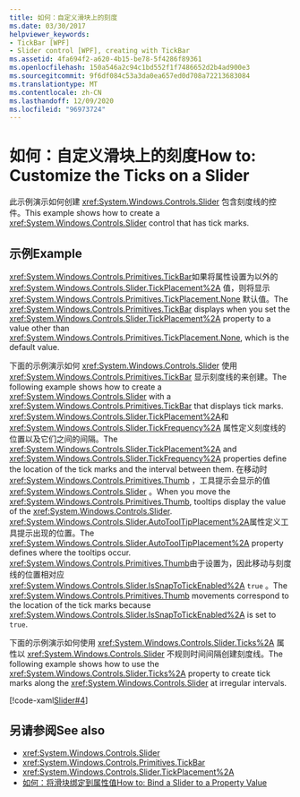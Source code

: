```yaml
---
title: 如何：自定义滑块上的刻度
ms.date: 03/30/2017
helpviewer_keywords:
- TickBar [WPF]
- Slider control [WPF], creating with TickBar
ms.assetid: 4fa694f2-a620-4b15-be78-5f4286f89361
ms.openlocfilehash: 150a546a2c94c1bd552f1f7486652d2b4ad900e3
ms.sourcegitcommit: 9f6df084c53a3da0ea657ed0d708a72213683084
ms.translationtype: MT
ms.contentlocale: zh-CN
ms.lasthandoff: 12/09/2020
ms.locfileid: "96973724"
---
```

# <a name="how-to-customize-the-ticks-on-a-slider"></a><span data-ttu-id="2191d-102">如何：自定义滑块上的刻度</span><span class="sxs-lookup"><span data-stu-id="2191d-102">How to: Customize the Ticks on a Slider</span></span>

<span data-ttu-id="2191d-103">此示例演示如何创建 <xref:System.Windows.Controls.Slider> 包含刻度线的控件。</span><span class="sxs-lookup"><span data-stu-id="2191d-103">This example shows how to create a <xref:System.Windows.Controls.Slider> control that has tick marks.</span></span>  
  
## <a name="example"></a><span data-ttu-id="2191d-104">示例</span><span class="sxs-lookup"><span data-stu-id="2191d-104">Example</span></span>  

 <span data-ttu-id="2191d-105"><xref:System.Windows.Controls.Primitives.TickBar>如果将属性设置为以外的 <xref:System.Windows.Controls.Slider.TickPlacement%2A> 值，则将显示 <xref:System.Windows.Controls.Primitives.TickPlacement.None> 默认值。</span><span class="sxs-lookup"><span data-stu-id="2191d-105">The <xref:System.Windows.Controls.Primitives.TickBar> displays when you set the <xref:System.Windows.Controls.Slider.TickPlacement%2A> property to a value other than <xref:System.Windows.Controls.Primitives.TickPlacement.None>, which is the default value.</span></span>  
  
 <span data-ttu-id="2191d-106">下面的示例演示如何 <xref:System.Windows.Controls.Slider> 使用 <xref:System.Windows.Controls.Primitives.TickBar> 显示刻度线的来创建。</span><span class="sxs-lookup"><span data-stu-id="2191d-106">The following example shows how to create a <xref:System.Windows.Controls.Slider> with a <xref:System.Windows.Controls.Primitives.TickBar> that displays tick marks.</span></span> <span data-ttu-id="2191d-107"><xref:System.Windows.Controls.Slider.TickPlacement%2A>和 <xref:System.Windows.Controls.Slider.TickFrequency%2A> 属性定义刻度线的位置以及它们之间的间隔。</span><span class="sxs-lookup"><span data-stu-id="2191d-107">The <xref:System.Windows.Controls.Slider.TickPlacement%2A> and <xref:System.Windows.Controls.Slider.TickFrequency%2A> properties define the location of the tick marks and the interval between them.</span></span> <span data-ttu-id="2191d-108">在移动时 <xref:System.Windows.Controls.Primitives.Thumb> ，工具提示会显示的值 <xref:System.Windows.Controls.Slider> 。</span><span class="sxs-lookup"><span data-stu-id="2191d-108">When you move the <xref:System.Windows.Controls.Primitives.Thumb>, tooltips display the value of the <xref:System.Windows.Controls.Slider>.</span></span> <span data-ttu-id="2191d-109"><xref:System.Windows.Controls.Slider.AutoToolTipPlacement%2A>属性定义工具提示出现的位置。</span><span class="sxs-lookup"><span data-stu-id="2191d-109">The <xref:System.Windows.Controls.Slider.AutoToolTipPlacement%2A> property defines where the tooltips occur.</span></span> <span data-ttu-id="2191d-110"><xref:System.Windows.Controls.Primitives.Thumb>由于设置为，因此移动与刻度线的位置相对应 <xref:System.Windows.Controls.Slider.IsSnapToTickEnabled%2A> `true` 。</span><span class="sxs-lookup"><span data-stu-id="2191d-110">The <xref:System.Windows.Controls.Primitives.Thumb> movements correspond to the location of the tick marks because <xref:System.Windows.Controls.Slider.IsSnapToTickEnabled%2A> is set to `true`.</span></span>  
  
 <span data-ttu-id="2191d-111">下面的示例演示如何使用 <xref:System.Windows.Controls.Slider.Ticks%2A> 属性以 <xref:System.Windows.Controls.Slider> 不规则时间间隔创建刻度线。</span><span class="sxs-lookup"><span data-stu-id="2191d-111">The following example shows how to use the <xref:System.Windows.Controls.Slider.Ticks%2A> property to create tick marks along the <xref:System.Windows.Controls.Slider> at irregular intervals.</span></span>  
  
 [!code-xaml[Slider#4](~/samples/snippets/xaml/VS_Snippets_Wpf/Slider/xaml/window1.xaml#4)]  
  
## <a name="see-also"></a><span data-ttu-id="2191d-112">另请参阅</span><span class="sxs-lookup"><span data-stu-id="2191d-112">See also</span></span>

- <xref:System.Windows.Controls.Slider>
- <xref:System.Windows.Controls.Primitives.TickBar>
- <xref:System.Windows.Controls.Slider.TickPlacement%2A>
- <span data-ttu-id="2191d-113">[如何：将滑块绑定到属性值](/previous-versions/dotnet/netframework-3.5/ms788716(v=vs.90))</span><span class="sxs-lookup"><span data-stu-id="2191d-113">[How to: Bind a Slider to a Property Value](/previous-versions/dotnet/netframework-3.5/ms788716(v=vs.90))</span></span>
